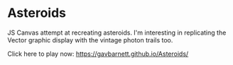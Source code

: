 # Asteroids

JS Canvas attempt at recreating asteroids.
I'm interesting in replicating the Vector graphic display with the vintage photon trails too.

Click here to play now: https://gavbarnett.github.io/Asteroids/
